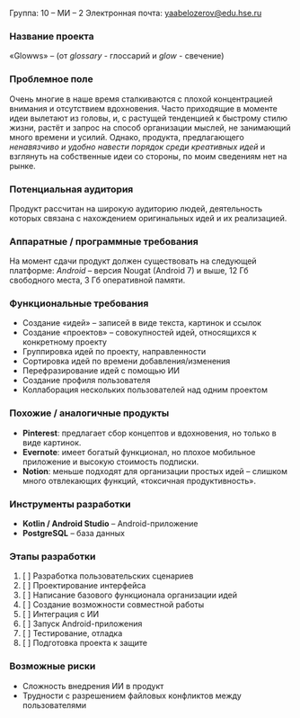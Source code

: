 Группа: 10 – МИ – 2
Электронная почта: yaabelozerov@edu.hse.ru
### Название проекта
«Glowws» – (от *glossary* - глоссарий и *glow* - свечение)
### Проблемное поле
Очень многие в наше время сталкиваются с плохой концентрацией внимания и отсутствием вдохновения.  Часто приходящие в моменте идеи вылетают из головы, и, с растущей тенденцией к быстрому стилю жизни, растёт и запрос на способ организации мыслей, не занимающий много времени и усилий. Однако, продукта, предлагающего *ненавязчиво и удобно навести порядок среди креативных идей* и взглянуть на собственные идеи со стороны, по моим сведениям нет на рынке.
### Потенциальная аудитория
Продукт рассчитан на широкую аудиторию людей, деятельность которых связана с нахождением оригинальных идей и их реализацией.
### Аппаратные / программные требования
На момент сдачи продукт должен существовать на следующей платформе:
*Android* – версия Nougat (Android 7) и выше, 12 Гб свободного места, 3 Гб оперативной памяти.
### Функциональные требования
* Создание «идей» – записей в виде текста, картинок и ссылок
* Создание «проектов» – совокупностей идей, относящихся к конкретному проекту
* Группировка идей по проекту, направленности
* Сортировка идей по времени добавления/изменения
* Перефразирование идей с помощью ИИ
* Создание профиля пользователя
* Коллаборация нескольких пользователей над одним проектом
### Похожие / аналогичные продукты
* **Pinterest**: предлагает сбор концептов и вдохновения, но только в виде картинок.
* **Evernote**: имеет богатый функционал, но плохое мобильное приложение и высокую стоимость подписки.
* **Notion**: меньше подходят для организации простых идей – слишком много отвлекающих функций, «токсичная продуктивность».
### Инструменты разработки
* **Kotlin / Android Studio** – Android-приложение
* **PostgreSQL** – база данных
### Этапы разработки
1. [ ] Разработка пользовательских сценариев
2. [ ] Проектирование интерфейса
3. [ ] Написание базового функционала организации идей
4. [ ] Создание возможности совместной работы
5. [ ] Интеграция с ИИ
6. [ ] Запуск Android-приложения
7. [ ] Тестирование, отладка
8. [ ] Подготовка проекта к защите
### Возможные риски
* Сложность внедрения ИИ в продукт
* Трудности с разрешением файловых конфликтов между пользователями
